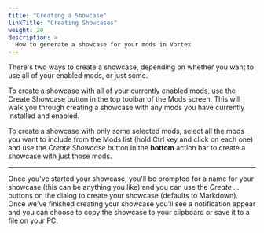 ```yaml
---
title: "Creating a Showcase"
linkTitle: "Creating Showcases"
weight: 20
description: >
  How to generate a showcase for your mods in Vortex
---
```


There's two ways to create a showcase, depending on whether you want to use all of your enabled mods, or just some.

To create a showcase with all of your currently enabled mods, use the Create Showcase button in the top toolbar of the Mods screen. This will walk you through creating a showcase with any mods you have currently installed and enabled.

To create a showcase with only some selected mods, select all the mods you want to include from the Mods list (hold Ctrl key and click on each one) and use the *Create Showcase* button in the **bottom** action bar to create a showcase with just those mods.

---

Once you've started your showcase, you'll be prompted for a name for your showcase (this can be anything you like) and you can use the *Create ...* buttons on the dialog to create your showcase (defaults to Markdown). Once we've finished creating your showcase you'll see a notification appear and you can choose to copy the showcase to your clipboard or save it to a file on your PC.